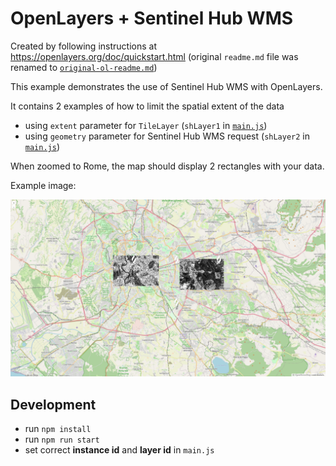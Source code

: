 # OpenLayers + Sentinel Hub WMS

Created by following instructions at https://openlayers.org/doc/quickstart.html (original `readme.md` file was renamed to [`original-ol-readme.md`](./original-ol-readme.md))

This example demonstrates the use of Sentinel Hub WMS with OpenLayers.

It contains 2 examples of how to limit the spatial extent of the data
- using `extent` parameter for `TileLayer` (`shLayer1` in [`main.js`](./main.js))
- using `geometry` parameter for Sentinel Hub WMS request (`shLayer2` in [`main.js`](./main.js)) 

When zoomed to Rome, the map should display 2 rectangles with your data.

Example image:

![screenshot](./screenshot.png)

## Development
- run `npm install`
- run `npm run start`
- set correct **instance id** and **layer id** in `main.js`
